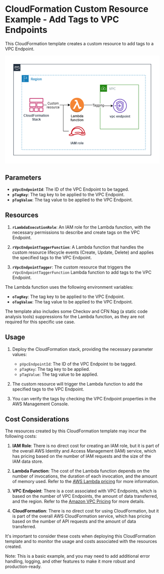 # CloudFormation Custom Resource Example - Add Tags to VPC Endpoints

This CloudFormation template creates a custom resource to add tags to a VPC Endpoint.

![Alt text](../diagrams/custom-resource.png?raw=true "Diagram Image")

## Parameters

- **`pVpcEndpointId`**: The ID of the VPC Endpoint to be tagged.
- **`pTagKey`**: The tag key to be applied to the VPC Endpoint.
- **`pTagValue`**: The tag value to be applied to the VPC Endpoint.

## Resources

1. **`rLambdaExecutionRole`**: An IAM role for the Lambda function, with the necessary permissions to describe and create tags on the VPC Endpoint.

2. **`rVpcEndpointTaggerFunction`**: A Lambda function that handles the custom resource lifecycle events (Create, Update, Delete) and applies the specified tags to the VPC Endpoint.

3. **`rVpcEndpointTagger`**: The custom resource that triggers the `rVpcEndpointTaggerFunction` Lambda function to add tags to the VPC Endpoint.

The Lambda function uses the following environment variables:

- **`oTagKey`**: The tag key to be applied to the VPC Endpoint.
- **`oTagValue`**: The tag value to be applied to the VPC Endpoint.

The template also includes some Checkov and CFN Nag (a static code analysis tools) suppressions for the Lambda function, as they are not required for this specific use case.

## Usage

1. Deploy the CloudFormation stack, providing the necessary parameter values:
   - `pVpcEndpointId`: The ID of the VPC Endpoint to be tagged.
   - `pTagKey`: The tag key to be applied.
   - `pTagValue`: The tag value to be applied.

2. The custom resource will trigger the Lambda function to add the specified tags to the VPC Endpoint.

3. You can verify the tags by checking the VPC Endpoint properties in the AWS Management Console.

## Cost Considerations

The resources created by this CloudFormation template may incur the following costs:

1. **IAM Role**: There is no direct cost for creating an IAM role, but it is part of the overall AWS Identity and Access Management (IAM) service, which has pricing based on the number of IAM requests and the size of the IAM data store.

2. **Lambda Function**: The cost of the Lambda function depends on the number of invocations, the duration of each invocation, and the amount of memory used. Refer to the [AWS Lambda pricing](https://aws.amazon.com/lambda/pricing/) for more information.

3. **VPC Endpoint**: There is a cost associated with VPC Endpoints, which is based on the number of VPC Endpoints, the amount of data transferred, and the region. Refer to the [Amazon VPC Pricing](https://aws.amazon.com/vpc/pricing/) for more details.

4. **CloudFormation**: There is no direct cost for using CloudFormation, but it is part of the overall AWS CloudFormation service, which has pricing based on the number of API requests and the amount of data transferred.

It's important to consider these costs when deploying this CloudFormation template and to monitor the usage and costs associated with the resources created.

Note: This is a basic example, and you may need to add additional error handling, logging, and other features to make it more robust and production-ready.